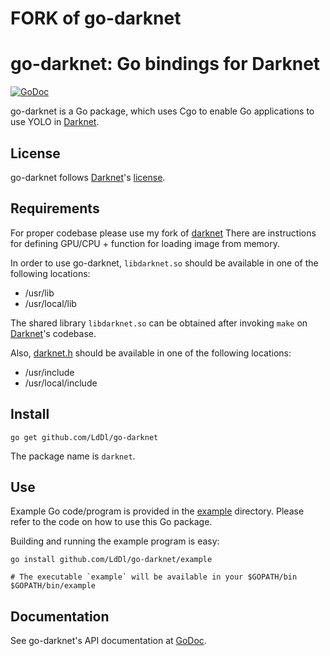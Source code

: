 # FORK of go-darknet
# go-darknet: Go bindings for Darknet

[![GoDoc](https://godoc.org/github.com/LdDl/go-darknet?status.svg)](https://godoc.org/github.com/LdDl/go-darknet)

go-darknet is a Go package, which uses Cgo to enable Go applications to use
YOLO in [Darknet].

## License

go-darknet follows [Darknet]'s [license].

## Requirements

For proper codebase please use my fork of [darknet](https://github.com/LdDl/darknet)
There are instructions for defining GPU/CPU + function for loading image from memory.

In order to use go-darknet, `libdarknet.so` should be available in one of
the following locations:

* /usr/lib
* /usr/local/lib

The shared library `libdarknet.so` can be obtained after invoking `make` on
[Darknet]'s codebase.

Also, [darknet.h] should be available in one of the following locations:

* /usr/include
* /usr/local/include

## Install

```shell
go get github.com/LdDl/go-darknet
```

The package name is `darknet`.

## Use

Example Go code/program is provided in the [example] directory. Please
refer to the code on how to use this Go package.

Building and running the example program is easy:

```shell
go install github.com/LdDl/go-darknet/example

# The executable `example` will be available in your $GOPATH/bin
$GOPATH/bin/example
```

## Documentation

See go-darknet's API documentation at [GoDoc].

[Darknet]: https://github.com/pjreddie/darknet
[license]: https://github.com/pjreddie/darknet/blob/master/LICENSE
[darknet.h]: https://github.com/pjreddie/darknet/blob/master/include/darknet.h
[include/darknet.h]: https://github.com/pjreddie/darknet/blob/master/include/darknet.h
[Makefile]: https://github.com/pjreddie/darknet/blob/master/Makefile
[example]: /example
[GoDoc]: https://godoc.org/github.com/LdDl/go-darknet
